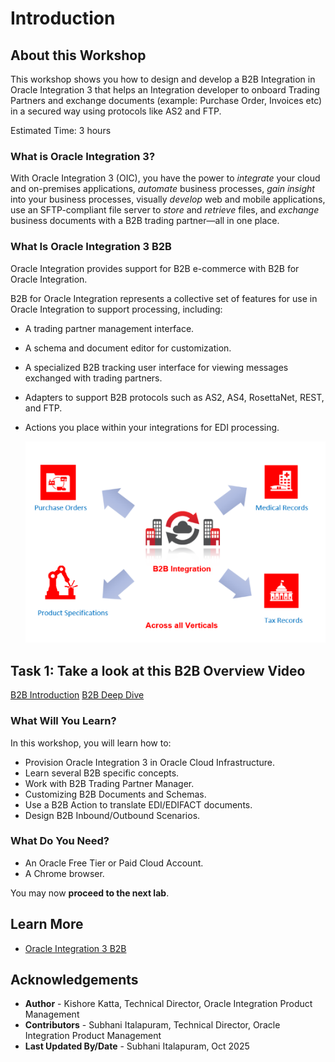 # Introduction

## About this Workshop

This workshop shows you how to design and develop a B2B Integration in Oracle Integration 3 that helps an Integration developer to onboard Trading Partners and exchange documents (example: Purchase Order, Invoices etc) in a secured way using protocols like AS2 and FTP.

Estimated Time: 3 hours

### What is Oracle Integration 3?

With Oracle Integration 3 (OIC), you have the power to *integrate* your cloud and on-premises applications, *automate* business processes, *gain insight* into your business processes, visually *develop* web and mobile applications, use an SFTP-compliant file server to *store* and *retrieve* files, and *exchange* business documents with a B2B trading partner—all in one place.

### What Is Oracle Integration 3 B2B

Oracle Integration provides support for B2B e-commerce with B2B for Oracle Integration.

B2B for Oracle Integration represents a collective set of features for use in Oracle Integration to support processing, including:
* A trading partner management interface.
* A schema and document editor for customization.
* A specialized B2B tracking user interface for viewing messages exchanged with trading partners.
* Adapters to support B2B protocols such as AS2, AS4, RosettaNet, REST, and FTP.
* Actions you place within your integrations for EDI processing. 

    ![B2B Overview](./images/b2b-intro-1.png)


## Task 1: Take a look at this B2B Overview Video

[B2B Introduction](youtube:m3hXwGProdQ)
[B2B Deep Dive](youtube:qwHKDnllePU)

### What Will You Learn?

In this workshop, you will learn how to:

* Provision Oracle Integration 3 in Oracle Cloud Infrastructure.
* Learn several B2B specific concepts.
* Work with B2B Trading Partner Manager.
* Customizing B2B Documents and Schemas.
* Use a B2B Action to translate EDI/EDIFACT documents.
* Design B2B Inbound/Outbound Scenarios.

### What Do You Need?

* An Oracle Free Tier or Paid Cloud Account.
* A Chrome browser.

You may now **proceed to the next lab**.

## Learn More

* [Oracle Integration 3 B2B](https://docs.oracle.com/en/cloud/paas/application-integration/integration-b2b/introduction-b2b-oracle-integration.html#GUID-11EFFD48-3E63-4C60-8771-DE789FF90909)

## Acknowledgements

* **Author** - Kishore Katta, Technical Director, Oracle Integration Product Management
* **Contributors** - Subhani Italapuram, Technical Director, Oracle Integration Product Management
* **Last Updated By/Date** - Subhani Italapuram, Oct 2025
